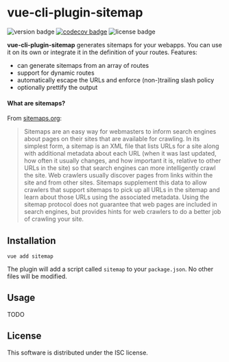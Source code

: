 # vue-cli-plugin-sitemap
![version badge](https://badgen.net/github/release/cheap-glitch/vue-cli-plugin-sitemap?color=green)
[![codecov badge](https://codecov.io/gh/cheap-glitch/vue-cli-plugin-fontawesome/branch/master/graph/badge.svg)](https://codecov.io/gh/cheap-glitch/vue-cli-plugin-fontawesome)
![license badge](https://badgen.net/badge/license/ISC/green)

**vue-cli-plugin-sitemap** generates sitemaps  for your webapps. You  can use it
on its own or integrate it in the definition of your routes. Features:
 * can generate sitemaps from an array of routes
 * support for dynamic routes
 * automatically escape the URLs and enforce (non-)trailing slash policy
 * optionally prettify the output

#### What are sitemaps?

From [sitemaps.org](https://www.sitemaps.org):
> Sitemaps are an easy way for webmasters  to inform search engines about pages on
> their sites that are available for crawling.  In its simplest form, a sitemap is
> an XML file that lists URLs for a site along with additional metadata about each
> URL (when it was  last updated, how often it usually  changes, and how important
> it is,  relative to  other URLs  in the site)  so that  search engines  can more
> intelligently crawl  the site.  Web crawlers usually  discover pages  from links
> within the  site and from  other sites. Sitemaps  supplement this data  to allow
> crawlers that  support sitemaps  to pick up  all URLs in  the sitemap  and learn
> about those URLs using the associated  metadata. Using the sitemap protocol does
> not guarantee that web pages are  included in search engines, but provides hints
> for web crawlers to do a better job of crawling your site.

## Installation

```
vue add sitemap
```

The plugin will  add a script called `sitemap` to  your `package.json`. No other
files will be modified.

## Usage

TODO

## License

This software is distributed under the ISC license.
